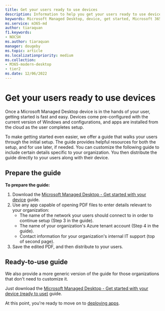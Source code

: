 ```yaml
---
title: Get your users ready to use devices
description: Information to help you get your users ready to use devices
keywords: Microsoft Managed Desktop, device, get started, Microsoft 365
ms.service: m365-md
author: tiaraquan
f1.keywords:
- NOCSH
ms.author: tiaraquan
manager: dougeby
ms.topic: article
ms.localizationpriority: medium
ms.collection: 
- M365-modern-desktop
- tier2
ms.date: 12/06/2022
---
```


# Get your users ready to use devices

Once a Microsoft Managed Desktop device is in the hands of your user, getting started is fast and easy. Devices come pre-configured with the current version of Windows and configurations, and apps are installed from the cloud as the user completes setup.

To make getting started even easier, we offer a guide that walks your users through the initial setup. The guide provides helpful resources for both the setup, and for use later, if needed. You can customize the following guide to include certain details specific to your organization. You then distribute the guide directly to your users along with their device.

## Prepare the guide

**To prepare the guide:**

1. Download the [Microsoft Managed Desktop - Get started with your device](https://github.com/MicrosoftDocs/microsoft-365-docs/raw/public/microsoft-365/managed-desktop/get-started/downloads/microsoft-managed-desktop-user-guide-no-help-custom-v2.pdf) guide.
2. Use any app capable of opening PDF files to enter details relevant to your organization:
    - The name of the network your users should connect to in order to continue setup (Step 3 in the guide).
    - The name of your organization's Azure tenant account (Step 4 in the guide).
    - Contact information for your organization's internal IT support (top of second page).
3. Save the edited PDF, and then distribute to your users.

## Ready-to-use guide

We also provide a more generic version of the guide for those organizations that don't need to customize it.

Just download the [Microsoft Managed Desktop - Get started with your device (ready to use)](https://github.com/MicrosoftDocs/microsoft-365-docs/raw/public/microsoft-365/managed-desktop/get-started/downloads/microsoft-managed-desktop-user-guide-no-help-v2.pdf) guide.

At this point, you're ready to move on to [deploying apps](../deploy/deploy-apps.md).
